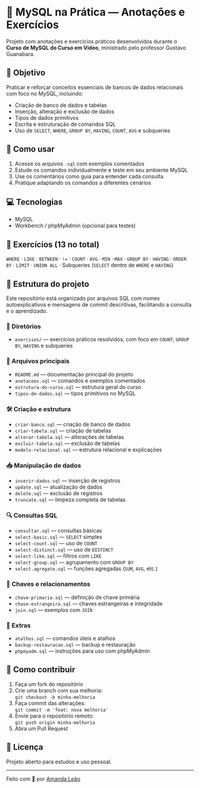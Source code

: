 # 🐬 MySQL na Prática — Anotações e Exercícios

Projeto com anotações e exercícios práticos desenvolvidos durante o **Curso de MySQL do Curso em Vídeo**, ministrado pelo professor Gustavo Guanabara.

## 🧠 Objetivo

Praticar e reforçar conceitos essenciais de bancos de dados relacionais com foco no MySQL, incluindo:

- Criação de banco de dados e tabelas  
- Inserção, alteração e exclusão de dados  
- Tipos de dados primitivos  
- Escrita e estruturação de comandos SQL  
- Uso de `SELECT`, `WHERE`, `GROUP BY`, `HAVING`, `COUNT`, `AVG` e subqueries

## 🚀 Como usar

1. Acesse os arquivos `.sql` com exemplos comentados  
2. Estude os comandos individualmente e teste em seu ambiente MySQL  
3. Use os comentários como guia para entender cada consulta  
4. Pratique adaptando os comandos a diferentes cenários

## 💻 Tecnologias

- MySQL  
- Workbench / phpMyAdmin (opcional para testes)

## 🧪 Exercícios (13 no total)

`WHERE` · `LIKE` · `BETWEEN` · `!=` · `COUNT` · `AVG` · `MIN` · `MAX` · `GROUP BY` · `HAVING` · `ORDER BY` · `LIMIT` · `UNION ALL` · Subqueries (`SELECT` dentro de `WHERE` e `HAVING`)

## 📁 Estrutura do projeto

Este repositório está organizado por arquivos SQL com nomes autoexplicativos e mensagens de commit descritivas, facilitando a consulta e o aprendizado.

### 📂 Diretórios

- `exercises/` — exercícios práticos resolvidos, com foco em `COUNT`, `GROUP BY`, `HAVING` e subqueries

### 📄 Arquivos principais

- `README.md` — documentação principal do projeto
- `anotacoes.sql` — comandos e exemplos comentados
- `estrutura-do-curso.sql` — estrutura geral do curso
- `tipos-de-dados.sql` — tipos primitivos no MySQL

### 🛠️ Criação e estrutura

- `criar-banco.sql` — criação de banco de dados  
- `criar-tabela.sql` — criação de tabelas  
- `alterar-tabela.sql` — alterações de tabelas  
- `excluir-tabela.sql` — exclusão de tabelas  
- `modelo-relacional.sql` — estrutura relacional e explicações

### 📥 Manipulação de dados

- `inserir-dados.sql` — inserção de registros  
- `update.sql` — atualização de dados  
- `delete.sql` — exclusão de registros  
- `truncate.sql` — limpeza completa de tabelas

### 🔍 Consultas SQL

- `consultar.sql` — consultas básicas  
- `select-basic.sql` — `SELECT` simples  
- `select-count.sql` — uso de `COUNT`  
- `select-distinct.sql` — uso de `DISTINCT`  
- `select-like.sql` — filtros com `LIKE`  
- `select-group.sql` — agrupamento com `GROUP BY`  
- `select.agregate.sql` — funções agregadas (`SUM`, `AVG`, etc.)

### 🔑 Chaves e relacionamentos

- `chave-primaria.sql` — definição de chave primária  
- `chave-estrangeira.sql` — chaves estrangeiras e integridade  
- `join.sql` — exemplos com `JOIN`

### 🧰 Extras

- `atalhos.sql` — comandos úteis e atalhos  
- `backup-restauracao.sql` — backup e restauração  
- `phpmyadm.sql` — instruções para uso com phpMyAdmin

## 🤝 Como contribuir

1. Faça um fork do repositório  
2. Crie uma branch com sua melhoria:  
   `git checkout -b minha-melhoria`  
3. Faça commit das alterações:  
   `git commit -m 'feat: nova melhoria'`  
4. Envie para o repositório remoto:  
   `git push origin minha-melhoria`  
5. Abra um Pull Request

## 📄 Licença

Projeto aberto para estudos e uso pessoal.

---

Feito com 💚 por [Amanda Leão](https://www.linkedin.com/in/amandaleao)

